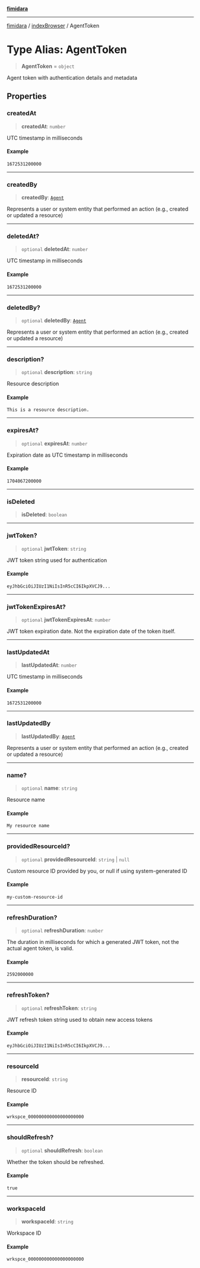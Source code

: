 [**fimidara**](../../README.md)

***

[fimidara](../../modules.md) / [indexBrowser](../README.md) / AgentToken

# Type Alias: AgentToken

> **AgentToken** = `object`

Agent token with authentication details and metadata

## Properties

### createdAt

> **createdAt**: `number`

UTC timestamp in milliseconds

#### Example

```
1672531200000
```

***

### createdBy

> **createdBy**: [`Agent`](Agent.md)

Represents a user or system entity that performed an action (e.g., created or updated a resource)

***

### deletedAt?

> `optional` **deletedAt**: `number`

UTC timestamp in milliseconds

#### Example

```
1672531200000
```

***

### deletedBy?

> `optional` **deletedBy**: [`Agent`](Agent.md)

Represents a user or system entity that performed an action (e.g., created or updated a resource)

***

### description?

> `optional` **description**: `string`

Resource description

#### Example

```
This is a resource description.
```

***

### expiresAt?

> `optional` **expiresAt**: `number`

Expiration date as UTC timestamp in milliseconds

#### Example

```
1704067200000
```

***

### isDeleted

> **isDeleted**: `boolean`

***

### jwtToken?

> `optional` **jwtToken**: `string`

JWT token string used for authentication

#### Example

```
eyJhbGciOiJIUzI1NiIsInR5cCI6IkpXVCJ9...
```

***

### jwtTokenExpiresAt?

> `optional` **jwtTokenExpiresAt**: `number`

JWT token expiration date. Not the expiration date of the token itself.

***

### lastUpdatedAt

> **lastUpdatedAt**: `number`

UTC timestamp in milliseconds

#### Example

```
1672531200000
```

***

### lastUpdatedBy

> **lastUpdatedBy**: [`Agent`](Agent.md)

Represents a user or system entity that performed an action (e.g., created or updated a resource)

***

### name?

> `optional` **name**: `string`

Resource name

#### Example

```
My resource name
```

***

### providedResourceId?

> `optional` **providedResourceId**: `string` \| `null`

Custom resource ID provided by you, or null if using system-generated ID

#### Example

```
my-custom-resource-id
```

***

### refreshDuration?

> `optional` **refreshDuration**: `number`

The duration in milliseconds for which a generated JWT token, not the actual agent token, is valid.

#### Example

```
2592000000
```

***

### refreshToken?

> `optional` **refreshToken**: `string`

JWT refresh token string used to obtain new access tokens

#### Example

```
eyJhbGciOiJIUzI1NiIsInR5cCI6IkpXVCJ9...
```

***

### resourceId

> **resourceId**: `string`

Resource ID

#### Example

```
wrkspce_000000000000000000000
```

***

### shouldRefresh?

> `optional` **shouldRefresh**: `boolean`

Whether the token should be refreshed.

#### Example

```
true
```

***

### workspaceId

> **workspaceId**: `string`

Workspace ID

#### Example

```
wrkspce_000000000000000000000
```
